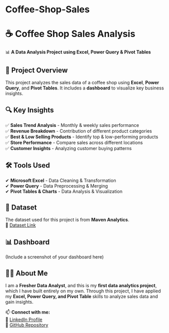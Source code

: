 # Coffee-Shop-Sales
# ☕ Coffee Shop Sales Analysis

📊 **A Data Analysis Project using Excel, Power Query & Pivot Tables**  

## 📌 Project Overview  
This project analyzes the sales data of a coffee shop using **Excel**, **Power Query**, and **Pivot Tables**. It includes a **dashboard** to visualize key business insights.

## 🔍 Key Insights  
✅ **Sales Trend Analysis** - Monthly & weekly sales performance  
✅ **Revenue Breakdown** - Contribution of different product categories  
✅ **Best & Low Selling Products** - Identify top & low-performing products  
✅ **Store Performance** - Compare sales across different locations  
✅ **Customer Insights** - Analyzing customer buying patterns  

## 🛠 Tools Used  
✔ **Microsoft Excel** - Data Cleaning & Transformation  
✔ **Power Query** - Data Preprocessing & Merging  
✔ **Pivot Tables & Charts** - Data Analysis & Visualization  

## 📂 Dataset  
The dataset used for this project is from **Maven Analytics**.  
🔗 [Dataset Link](https://mavenanalytics.io/data-playground?page=6&pageSize=5)  

## 📊 Dashboard  
(Include a screenshot of your dashboard here)

## 👨‍💻 About Me  
I am a **Fresher Data Analyst**, and this is my **first data analytics project**, which I have built entirely on my own. Through this project, I have applied my **Excel, Power Query, and Pivot Table** skills to analyze sales data and gain insights.  

📫 **Connect with me:**  
🔗 [LinkedIn Profile](https://www.linkedin.com/in/punitkumawat/)  
🔗 [GitHub Repository](https://github.com/Punit-Kumawat/Coffee-Shop-Sales)  


